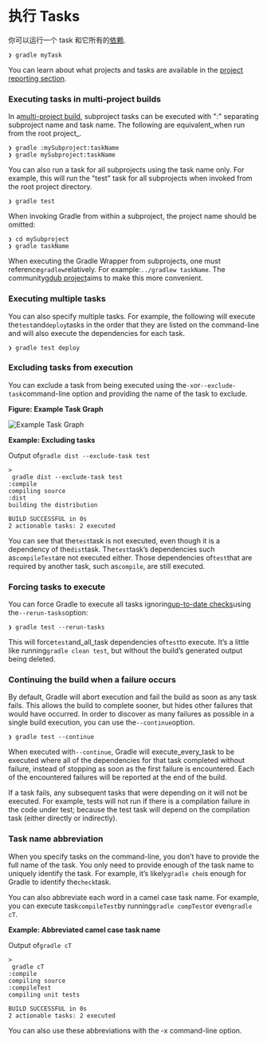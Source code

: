 # 执行 Tasks

你可以运行一个 task 和它所有的[依赖](https://docs.gradle.org/current/userguide/tutorial_using_tasks.html#sec:task_dependencies).

```
❯ gradle myTask
```

You can learn about what projects and tasks are available in the [project reporting section](https://docs.gradle.org/current/userguide/command_line_interface.html#sec:command_line_project_reporting).

### Executing tasks in multi-project builds

In a[multi-project build](https://docs.gradle.org/current/userguide/intro_multi_project_builds.html), subproject tasks can be executed with ":" separating subproject name and task name. The following are equivalent_when run from the root project_.

```
❯ gradle :mySubproject:taskName
❯ gradle mySubproject:taskName
```

You can also run a task for all subprojects using the task name only. For example, this will run the "test" task for all subprojects when invoked from the root project directory.

```
❯ gradle test
```

When invoking Gradle from within a subproject, the project name should be omitted:

```
❯ cd mySubproject
❯ gradle taskName
```

When executing the Gradle Wrapper from subprojects, one must reference`gradlew`relatively. For example:`../gradlew taskName`. The community[gdub project](http://www.gdub.rocks/)aims to make this more convenient.

### Executing multiple tasks

You can also specify multiple tasks. For example, the following will execute the`test`and`deploy`tasks in the order that they are listed on the command-line and will also execute the dependencies for each task.

```
❯ gradle test deploy
```

### Excluding tasks from execution

You can exclude a task from being executed using the`-x`or`--exclude-task`command-line option and providing the name of the task to exclude.

**Figure: Example Task Graph**

![](https://docs.gradle.org/current/userguide/img/commandLineTutorialTasks.png "Example Task Graph")

**Example: Excluding tasks**

Output of`gradle dist --exclude-task test`

```
>
 gradle dist --exclude-task test
:compile
compiling source
:dist
building the distribution

BUILD SUCCESSFUL in 0s
2 actionable tasks: 2 executed
```

You can see that the`test`task is not executed, even though it is a dependency of the`dist`task. The`test`task’s dependencies such as`compileTest`are not executed either. Those dependencies of`test`that are required by another task, such as`compile`, are still executed.

### Forcing tasks to execute

You can force Gradle to execute all tasks ignoring[up-to-date checks](https://docs.gradle.org/current/userguide/more_about_tasks.html#sec:up_to_date_checks)using the`--rerun-tasks`option:

```
❯ gradle test --rerun-tasks
```

This will force`test`and\_all\_task dependencies of`test`to execute. It’s a little like running`gradle clean test`, but without the build’s generated output being deleted.

### Continuing the build when a failure occurs

By default, Gradle will abort execution and fail the build as soon as any task fails. This allows the build to complete sooner, but hides other failures that would have occurred. In order to discover as many failures as possible in a single build execution, you can use the`--continue`option.

```
❯ gradle test --continue
```

When executed with`--continue`, Gradle will execute\_every\_task to be executed where all of the dependencies for that task completed without failure, instead of stopping as soon as the first failure is encountered. Each of the encountered failures will be reported at the end of the build.

If a task fails, any subsequent tasks that were depending on it will not be executed. For example, tests will not run if there is a compilation failure in the code under test; because the test task will depend on the compilation task \(either directly or indirectly\).

### Task name abbreviation

When you specify tasks on the command-line, you don’t have to provide the full name of the task. You only need to provide enough of the task name to uniquely identify the task. For example, it’s likely`gradle che`is enough for Gradle to identify the`check`task.

You can also abbreviate each word in a camel case task name. For example, you can execute task`compileTest`by running`gradle compTest`or even`gradle cT`.

**Example: Abbreviated camel case task name**

Output of`gradle cT`

```
>
 gradle cT
:compile
compiling source
:compileTest
compiling unit tests

BUILD SUCCESSFUL in 0s
2 actionable tasks: 2 executed
```

You can also use these abbreviations with the -x command-line option.

